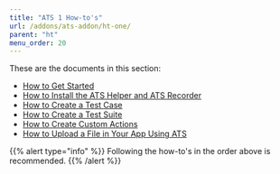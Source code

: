 ```yaml
---
title: "ATS 1 How-to's"
url: /addons/ats-addon/ht-one/
parent: "ht"
menu_order: 20
---
```


These are the documents in this section:

* [How to Get Started](ht-one-getting-started)
* [How to Install the ATS Helper and ATS Recorder](ht-one-install-ats-helper-recorder)
* [How to Create a Test Case](ht-one-create-a-test-case)
* [How to Create a Test Suite](ht-one-create-a-test-suite)
* [How to Create Custom Actions](ht-one-create-custom-actions)
* [How to Upload a File in Your App Using ATS](ht-one-upload-file-using-ats)

{{% alert type="info" %}}
Following the how-to's in the order above is recommended.
{{% /alert %}}
